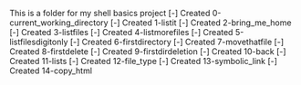 This is a folder for my shell basics project
[-] Created 0-current_working_directory
[-] Created 1-listit
[-] Created 2-bring_me_home
[-] Created 3-listfiles
[-] Created 4-listmorefiles
[-] Created 5-listfilesdigitonly
[-] Created 6-firstdirectory
[-] Created 7-movethatfile
[-] Created 8-firstdelete
[-] Created 9-firstdirdeletion
[-] Created 10-back
[-] Created 11-lists
[-] Created 12-file_type
[-] Created 13-symbolic_link
[-] Created 14-copy_html
